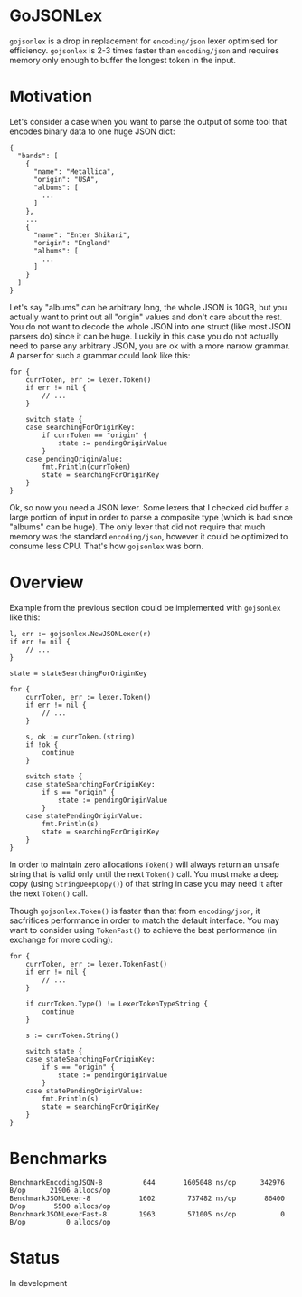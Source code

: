 # GoJSONLex

`gojsonlex` is a drop in replacement for `encoding/json` lexer optimised for efficiency. `gojsonlex` is 2-3 times faster than `encoding/json` and requires memory only enough to buffer the longest token in the input.

# Motivation

Let's consider a case when you want to parse the output of some tool that encodes binary data to one huge JSON dict:
```
{
  "bands": [
    {
      "name": "Metallica",
      "origin": "USA",
      "albums": [
        ...
      ]
    },
    ...
    {
      "name": "Enter Shikari",
      "origin": "England"
      "albums": [
        ...
      ]
    }
  ]
}
```

Let's say "albums" can be arbitrary long, the whole JSON is 10GB, but you actually want to print out all "origin" values and don't care about the rest. You do not want to decode the whole JSON into one struct (like most JSON parsers do) since it can be huge. Luckily in this case you do not actually need to parse any arbitrary JSON, you are ok with a more narrow grammar. A parser for such a grammar could look like this:

```
for {
	currToken, err := lexer.Token()
	if err != nil {
		// ...
	}

	switch state {
	case searchingForOriginKey:
		if currToken == "origin" {
			state := pendingOriginValue
		}
	case pendingOriginValue:
		fmt.Println(currToken)
		state = searchingForOriginKey
	}
}
```

Ok, so now you need a JSON lexer. Some lexers that I checked did buffer a large portion of input in order to parse a composite type (which is bad since "albums" can be huge). The only lexer that did not require that much memory was the standard `encoding/json`, however it could be optimized to consume less CPU. That's how `gojsonlex` was born.

# Overview

Example from the previous section could be implemented with `gojsonlex` like this:
```
l, err := gojsonlex.NewJSONLexer(r)
if err != nil {
	// ...
}

state = stateSearchingForOriginKey

for {
	currToken, err := lexer.Token()
	if err != nil {
		// ...
	}
	
	s, ok := currToken.(string)
	if !ok {
		continue
	}

	switch state {
	case stateSearchingForOriginKey:
		if s == "origin" {
			state := pendingOriginValue
		}
	case statePendingOriginValue:
		fmt.Println(s)
		state = searchingForOriginKey
	}
}
```

In order to maintain zero allocations `Token()` will always return an unsafe string that is valid only until the next `Token()` call. You must make a deep copy (using `StringDeepCopy()`) of that string in case you may need it after the next `Token()` call.

Though `gojsonlex.Token()` is faster than that from `encoding/json`, it sacfrifices performance in order to match the default interface. You may want to consider using `TokenFast()` to achieve the best performance (in exchange for more coding):
```
for {
	currToken, err := lexer.TokenFast()
	if err != nil {
		// ...
	}
	
	if currToken.Type() != LexerTokenTypeString {
		continue
	}
	
	s := currToken.String()

	switch state {
	case stateSearchingForOriginKey:
		if s == "origin" {
			state := pendingOriginValue
		}
	case statePendingOriginValue:
		fmt.Println(s)
		state = searchingForOriginKey
	}
}
```


# Benchmarks
```
BenchmarkEncodingJSON-8    	     644	   1605048 ns/op	  342976 B/op	   21906 allocs/op
BenchmarkJSONLexer-8       	    1602	    737482 ns/op	   86400 B/op	    5500 allocs/op
BenchmarkJSONLexerFast-8   	    1963	    571005 ns/op	       0 B/op	       0 allocs/op
```

# Status

In development
